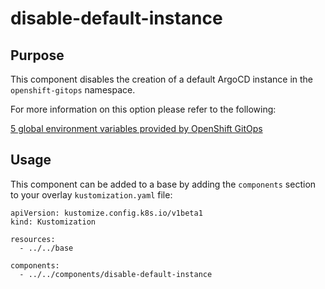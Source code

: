# disable-default-instance

## Purpose
This component disables the creation of a default ArgoCD instance in the `openshift-gitops` namespace.

For more information on this option please refer to the following:

[5 global environment variables provided by OpenShift GitOps](https://developers.redhat.com/articles/2023/03/06/5-global-environment-variables-provided-openshift-gitops)

## Usage

This component can be added to a base by adding the `components` section to your overlay `kustomization.yaml` file:

```
apiVersion: kustomize.config.k8s.io/v1beta1
kind: Kustomization

resources:
  - ../../base

components:
  - ../../components/disable-default-instance
```
